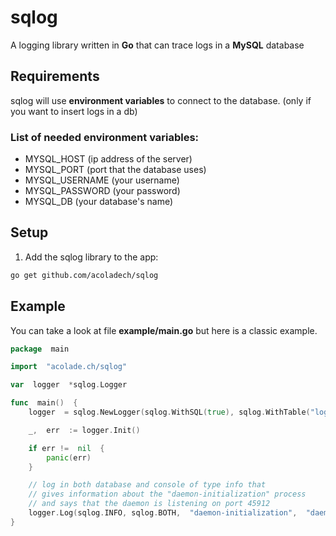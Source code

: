 # sqlog
A logging library written in **Go** that can trace logs in a **MySQL** database

## Requirements
sqlog will use **environment variables** to connect to the database. (only if you want to insert logs in a db)

### List of needed environment variables:

 - MYSQL_HOST (ip address of the server)
 - MYSQL_PORT (port that the database uses)
 - MYSQL_USERNAME (your username)
 - MYSQL_PASSWORD (your password)
 - MYSQL_DB (your database's name)

## Setup
1. Add the sqlog library to the app:
```bash
go get github.com/acoladech/sqlog
```
## Example
You can take a look at file **example/main.go** but here is a classic example.

```go
package  main 

import  "acolade.ch/sqlog" 

var  logger  *sqlog.Logger

func  main()  {
    logger  = sqlog.NewLogger(sqlog.WithSQL(true), sqlog.WithTable("logs"))

    _,  err  := logger.Init()

    if err !=  nil  {
	    panic(err)
    }

    // log in both database and console of type info that
    // gives information about the "daemon-initialization" process
    // and says that the daemon is listening on port 45912
    logger.Log(sqlog.INFO, sqlog.BOTH,  "daemon-initialization",  "daemon listening on :45912")
}
```

